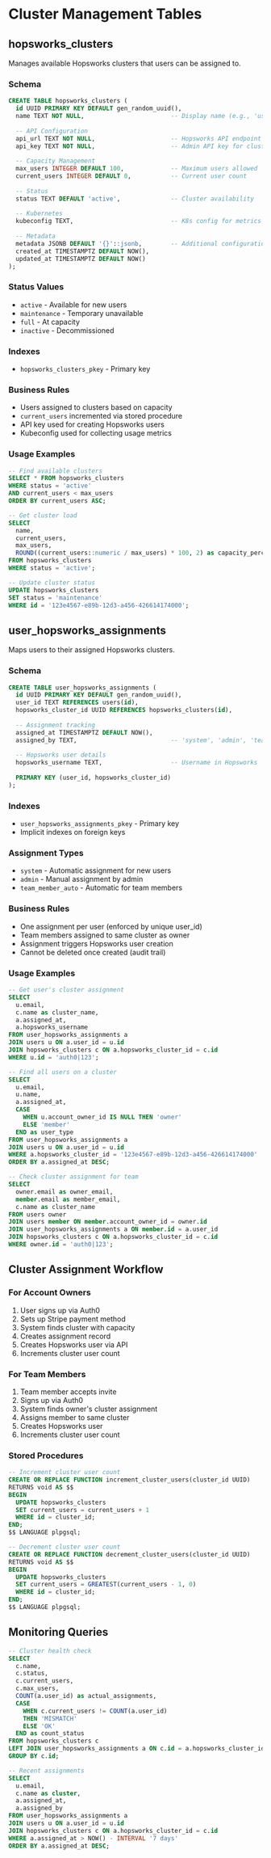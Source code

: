 # Cluster Management Tables

## hopsworks_clusters

Manages available Hopsworks clusters that users can be assigned to.

### Schema
```sql
CREATE TABLE hopsworks_clusters (
  id UUID PRIMARY KEY DEFAULT gen_random_uuid(),
  name TEXT NOT NULL,                        -- Display name (e.g., 'us-east-1-prod')
  
  -- API Configuration
  api_url TEXT NOT NULL,                     -- Hopsworks API endpoint
  api_key TEXT NOT NULL,                     -- Admin API key for cluster
  
  -- Capacity Management  
  max_users INTEGER DEFAULT 100,             -- Maximum users allowed
  current_users INTEGER DEFAULT 0,           -- Current user count
  
  -- Status
  status TEXT DEFAULT 'active',              -- Cluster availability
  
  -- Kubernetes
  kubeconfig TEXT,                           -- K8s config for metrics collection
  
  -- Metadata
  metadata JSONB DEFAULT '{}'::jsonb,        -- Additional configuration
  created_at TIMESTAMPTZ DEFAULT NOW(),
  updated_at TIMESTAMPTZ DEFAULT NOW()
);
```

### Status Values
- `active` - Available for new users
- `maintenance` - Temporary unavailable
- `full` - At capacity
- `inactive` - Decommissioned

### Indexes
- `hopsworks_clusters_pkey` - Primary key

### Business Rules
- Users assigned to clusters based on capacity
- `current_users` incremented via stored procedure
- API key used for creating Hopsworks users
- Kubeconfig used for collecting usage metrics

### Usage Examples
```sql
-- Find available clusters
SELECT * FROM hopsworks_clusters
WHERE status = 'active'
AND current_users < max_users
ORDER BY current_users ASC;

-- Get cluster load
SELECT 
  name,
  current_users,
  max_users,
  ROUND((current_users::numeric / max_users) * 100, 2) as capacity_percent
FROM hopsworks_clusters
WHERE status = 'active';

-- Update cluster status
UPDATE hopsworks_clusters
SET status = 'maintenance'
WHERE id = '123e4567-e89b-12d3-a456-426614174000';
```

## user_hopsworks_assignments

Maps users to their assigned Hopsworks clusters.

### Schema
```sql
CREATE TABLE user_hopsworks_assignments (
  id UUID PRIMARY KEY DEFAULT gen_random_uuid(),
  user_id TEXT REFERENCES users(id),
  hopsworks_cluster_id UUID REFERENCES hopsworks_clusters(id),
  
  -- Assignment tracking
  assigned_at TIMESTAMPTZ DEFAULT NOW(),
  assigned_by TEXT,                          -- 'system', 'admin', 'team_member_auto'
  
  -- Hopsworks user details
  hopsworks_username TEXT,                   -- Username in Hopsworks
  
  PRIMARY KEY (user_id, hopsworks_cluster_id)
);
```

### Indexes
- `user_hopsworks_assignments_pkey` - Primary key
- Implicit indexes on foreign keys

### Assignment Types
- `system` - Automatic assignment for new users
- `admin` - Manual assignment by admin
- `team_member_auto` - Automatic for team members

### Business Rules
- One assignment per user (enforced by unique user_id)
- Team members assigned to same cluster as owner
- Assignment triggers Hopsworks user creation
- Cannot be deleted once created (audit trail)

### Usage Examples
```sql
-- Get user's cluster assignment
SELECT 
  u.email,
  c.name as cluster_name,
  a.assigned_at,
  a.hopsworks_username
FROM user_hopsworks_assignments a
JOIN users u ON a.user_id = u.id
JOIN hopsworks_clusters c ON a.hopsworks_cluster_id = c.id
WHERE u.id = 'auth0|123';

-- Find all users on a cluster
SELECT 
  u.email,
  u.name,
  a.assigned_at,
  CASE 
    WHEN u.account_owner_id IS NULL THEN 'owner'
    ELSE 'member'
  END as user_type
FROM user_hopsworks_assignments a
JOIN users u ON a.user_id = u.id
WHERE a.hopsworks_cluster_id = '123e4567-e89b-12d3-a456-426614174000'
ORDER BY a.assigned_at DESC;

-- Check cluster assignment for team
SELECT 
  owner.email as owner_email,
  member.email as member_email,
  c.name as cluster_name
FROM users owner
JOIN users member ON member.account_owner_id = owner.id
JOIN user_hopsworks_assignments a ON member.id = a.user_id
JOIN hopsworks_clusters c ON a.hopsworks_cluster_id = c.id
WHERE owner.id = 'auth0|123';
```

## Cluster Assignment Workflow

### For Account Owners
1. User signs up via Auth0
2. Sets up Stripe payment method
3. System finds cluster with capacity
4. Creates assignment record
5. Creates Hopsworks user via API
6. Increments cluster user count

### For Team Members
1. Team member accepts invite
2. Signs up via Auth0 
3. System finds owner's cluster assignment
4. Assigns member to same cluster
5. Creates Hopsworks user
6. Increments cluster user count

### Stored Procedures

```sql
-- Increment cluster user count
CREATE OR REPLACE FUNCTION increment_cluster_users(cluster_id UUID)
RETURNS void AS $$
BEGIN
  UPDATE hopsworks_clusters
  SET current_users = current_users + 1
  WHERE id = cluster_id;
END;
$$ LANGUAGE plpgsql;

-- Decrement cluster user count  
CREATE OR REPLACE FUNCTION decrement_cluster_users(cluster_id UUID)
RETURNS void AS $$
BEGIN
  UPDATE hopsworks_clusters
  SET current_users = GREATEST(current_users - 1, 0)
  WHERE id = cluster_id;
END;
$$ LANGUAGE plpgsql;
```

## Monitoring Queries

```sql
-- Cluster health check
SELECT 
  c.name,
  c.status,
  c.current_users,
  c.max_users,
  COUNT(a.user_id) as actual_assignments,
  CASE 
    WHEN c.current_users != COUNT(a.user_id) 
    THEN 'MISMATCH' 
    ELSE 'OK' 
  END as count_status
FROM hopsworks_clusters c
LEFT JOIN user_hopsworks_assignments a ON c.id = a.hopsworks_cluster_id
GROUP BY c.id;

-- Recent assignments
SELECT 
  u.email,
  c.name as cluster,
  a.assigned_at,
  a.assigned_by
FROM user_hopsworks_assignments a
JOIN users u ON a.user_id = u.id
JOIN hopsworks_clusters c ON a.hopsworks_cluster_id = c.id
WHERE a.assigned_at > NOW() - INTERVAL '7 days'
ORDER BY a.assigned_at DESC;
```
